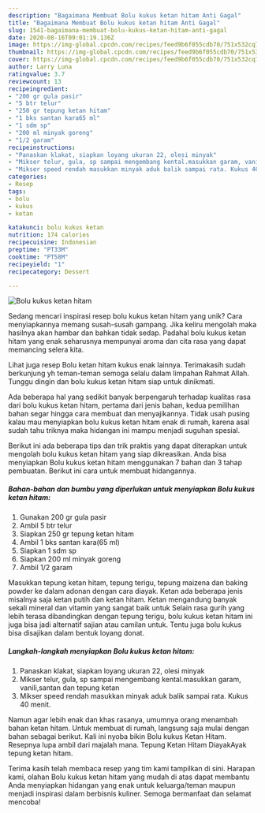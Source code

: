 ```yaml
---
description: "Bagaimana Membuat Bolu kukus ketan hitam Anti Gagal"
title: "Bagaimana Membuat Bolu kukus ketan hitam Anti Gagal"
slug: 1541-bagaimana-membuat-bolu-kukus-ketan-hitam-anti-gagal
date: 2020-08-16T09:01:19.136Z
image: https://img-global.cpcdn.com/recipes/feed9b6f055cdb70/751x532cq70/bolu-kukus-ketan-hitam-foto-resep-utama.jpg
thumbnail: https://img-global.cpcdn.com/recipes/feed9b6f055cdb70/751x532cq70/bolu-kukus-ketan-hitam-foto-resep-utama.jpg
cover: https://img-global.cpcdn.com/recipes/feed9b6f055cdb70/751x532cq70/bolu-kukus-ketan-hitam-foto-resep-utama.jpg
author: Larry Luna
ratingvalue: 3.7
reviewcount: 13
recipeingredient:
- "200 gr gula pasir"
- "5 btr telur"
- "250 gr tepung ketan hitam"
- "1 bks santan kara65 ml"
- "1 sdm sp"
- "200 ml minyak goreng"
- "1/2 garam"
recipeinstructions:
- "Panaskan klakat, siapkan loyang ukuran 22, olesi minyak"
- "Mikser telur, gula, sp sampai mengembang kental.masukkan garam, vanili,santan dan tepung ketan"
- "Mikser speed rendah masukkan minyak aduk balik sampai rata. Kukus 40 menit."
categories:
- Resep
tags:
- bolu
- kukus
- ketan

katakunci: bolu kukus ketan 
nutrition: 174 calories
recipecuisine: Indonesian
preptime: "PT33M"
cooktime: "PT58M"
recipeyield: "1"
recipecategory: Dessert

---
```



![Bolu kukus ketan hitam](https://img-global.cpcdn.com/recipes/feed9b6f055cdb70/751x532cq70/bolu-kukus-ketan-hitam-foto-resep-utama.jpg)

Sedang mencari inspirasi resep bolu kukus ketan hitam yang unik? Cara menyiapkannya memang susah-susah gampang. Jika keliru mengolah maka hasilnya akan hambar dan bahkan tidak sedap. Padahal bolu kukus ketan hitam yang enak seharusnya mempunyai aroma dan cita rasa yang dapat memancing selera kita.

Lihat juga resep Bolu ketan hitam kukus enak lainnya. Terimakasih sudah berkunjung yh teman-teman semoga selalu dalam limpahan Rahmat Allah. Tunggu dingin dan bolu kukus ketan hitam siap untuk dinikmati.

Ada beberapa hal yang sedikit banyak berpengaruh terhadap kualitas rasa dari bolu kukus ketan hitam, pertama dari jenis bahan, kedua pemilihan bahan segar hingga cara membuat dan menyajikannya. Tidak usah pusing kalau mau menyiapkan bolu kukus ketan hitam enak di rumah, karena asal sudah tahu triknya maka hidangan ini mampu menjadi suguhan spesial.


Berikut ini ada beberapa tips dan trik praktis yang dapat diterapkan untuk mengolah bolu kukus ketan hitam yang siap dikreasikan. Anda bisa menyiapkan Bolu kukus ketan hitam menggunakan 7 bahan dan 3 tahap pembuatan. Berikut ini cara untuk membuat hidangannya.

<!--inarticleads1-->

##### Bahan-bahan dan bumbu yang diperlukan untuk menyiapkan Bolu kukus ketan hitam:

1. Gunakan 200 gr gula pasir
1. Ambil 5 btr telur
1. Siapkan 250 gr tepung ketan hitam
1. Ambil 1 bks santan kara(65 ml)
1. Siapkan 1 sdm sp
1. Siapkan 200 ml minyak goreng
1. Ambil 1/2 garam


Masukkan tepung ketan hitam, tepung terigu, tepung maizena dan baking powder ke dalam adonan dengan cara diayak. Ketan ada beberapa jenis misalnya saja ketan putih dan ketan hitam. Ketan mengandung banyak sekali mineral dan vitamin yang sangat baik untuk Selain rasa gurih yang lebih terasa dibandingkan dengan tepung terigu, bolu kukus ketan hitam ini juga bisa jadi alternatif sajian atau camilan untuk. Tentu juga bolu kukus bisa disajikan dalam bentuk loyang donat. 

<!--inarticleads2-->

##### Langkah-langkah menyiapkan Bolu kukus ketan hitam:

1. Panaskan klakat, siapkan loyang ukuran 22, olesi minyak
1. Mikser telur, gula, sp sampai mengembang kental.masukkan garam, vanili,santan dan tepung ketan
1. Mikser speed rendah masukkan minyak aduk balik sampai rata. Kukus 40 menit.


Namun agar lebih enak dan khas rasanya, umumnya orang menambah bahan ketan hitam. Untuk membuat di rumah, langsung saja mulai dengan bahan sebagai berikut. Kali ini nyoba bikin Bolu kukus Ketan Hitam. Resepnya lupa ambil dari majalah mana. Tepung Ketan Hitam DiayakAyak tepung ketan hitam. 

Terima kasih telah membaca resep yang tim kami tampilkan di sini. Harapan kami, olahan Bolu kukus ketan hitam yang mudah di atas dapat membantu Anda menyiapkan hidangan yang enak untuk keluarga/teman maupun menjadi inspirasi dalam berbisnis kuliner. Semoga bermanfaat dan selamat mencoba!
